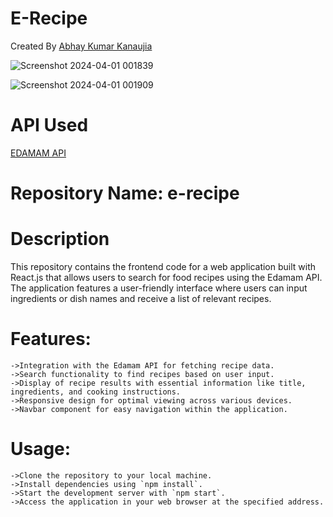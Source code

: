 
# E-Recipe

Created By [Abhay Kumar Kanaujia](https://github.com/abhaykumarkanaujia)

![Screenshot 2024-04-01 001839](https://github.com/abhaykumarkanaujia/e-recipes/assets/71314794/3b1407c9-87a7-4c03-b31e-81ff0f619334)

![Screenshot 2024-04-01 001909](https://github.com/abhaykumarkanaujia/e-recipes/assets/71314794/eabf631b-08cc-4278-bb46-f94bd6200c1b)


# API Used

[EDAMAM API](https://developer.edamam.com/edamam-recipe-api)


# Repository Name: e-recipe

# Description

This repository contains the frontend code for a web application built with React.js that allows users to search for food recipes using the Edamam API.
The application features a user-friendly interface where users can input ingredients or dish names and receive a list of relevant recipes.

# Features:

    ->Integration with the Edamam API for fetching recipe data.
    ->Search functionality to find recipes based on user input.
    ->Display of recipe results with essential information like title, ingredients, and cooking instructions.
    ->Responsive design for optimal viewing across various devices.
    ->Navbar component for easy navigation within the application.

# Usage:

    ->Clone the repository to your local machine.
    ->Install dependencies using `npm install`.
    ->Start the development server with `npm start`.
    ->Access the application in your web browser at the specified address.
